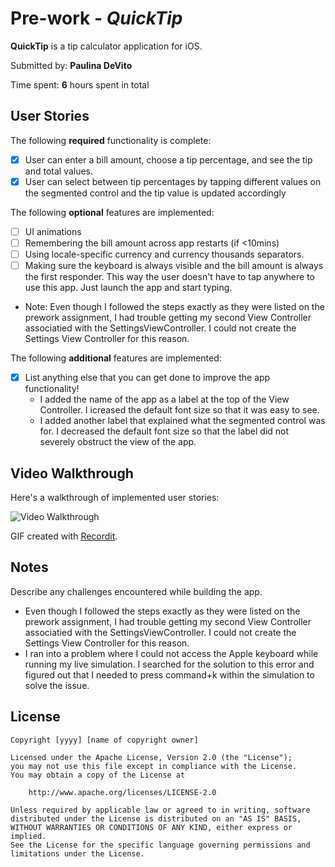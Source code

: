# Pre-work - *QuickTip*

**QuickTip** is a tip calculator application for iOS.

Submitted by: **Paulina DeVito**

Time spent: **6** hours spent in total

## User Stories

The following **required** functionality is complete:

* [x] User can enter a bill amount, choose a tip percentage, and see the tip and total values.
* [x] User can select between tip percentages by tapping different values on the segmented control and the tip value is updated accordingly

The following **optional** features are implemented:

* [ ] UI animations
* [ ] Remembering the bill amount across app restarts (if <10mins)
* [ ] Using locale-specific currency and currency thousands separators.
* [ ] Making sure the keyboard is always visible and the bill amount is always the first responder. This way the user doesn't have to tap anywhere to use this app. Just launch the app and start typing.
- Note: Even though I followed the steps exactly as they were listed on the prework assignment, I had trouble getting my second View Controller associatied with the SettingsViewController. I could not create the Settings View Controller for this reason.

The following **additional** features are implemented:

- [x] List anything else that you can get done to improve the app functionality!
    - I added the name of the app as a label at the top of the View Controller. I icreased the default font size so that it was easy to see.
    - I added another label that explained what the segmented control was for. I decreased the default font size so that the label did not severely obstruct the view of the app.

## Video Walkthrough

Here's a walkthrough of implemented user stories:

<img src='http://g.recordit.co/2vbtPGkMyA.gif' title='Video Walkthrough' width='' alt='Video Walkthrough' />

GIF created with [Recordit](https://recordit.co/).

## Notes

Describe any challenges encountered while building the app.

- Even though I followed the steps exactly as they were listed on the prework assignment, I had trouble getting my second View Controller associatied with the SettingsViewController. I could not create the Settings View Controller for this reason.
- I ran into a problem where I could not access the Apple keyboard while running my live simulation. I searched for the solution to this error and figured out that I needed to press command+k within the simulation to solve the issue. 

## License

    Copyright [yyyy] [name of copyright owner]

    Licensed under the Apache License, Version 2.0 (the "License");
    you may not use this file except in compliance with the License.
    You may obtain a copy of the License at

        http://www.apache.org/licenses/LICENSE-2.0

    Unless required by applicable law or agreed to in writing, software
    distributed under the License is distributed on an "AS IS" BASIS,
    WITHOUT WARRANTIES OR CONDITIONS OF ANY KIND, either express or implied.
    See the License for the specific language governing permissions and
    limitations under the License.
